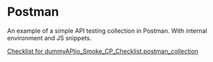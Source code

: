# Postman

An example of a simple API testing collection in Postman. With internal environment and JS snippets.

[Checklist for dummyAPIio_Smoke_CP_Checklist.postman_collection](https://docs.google.com/spreadsheets/d/1sfc598UdJpPEJ0G3QEWGCeQ-BcGVgQUwdx4rxUTRmeY/edit#gid=0)
